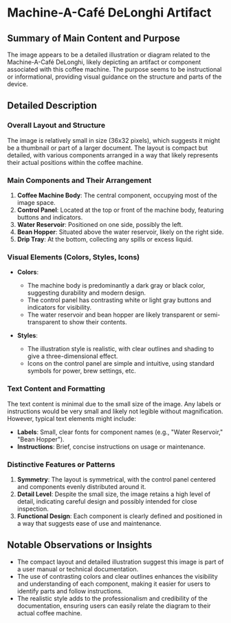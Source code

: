 # Machine-A-Café DeLonghi Artifact

## Summary of Main Content and Purpose
The image appears to be a detailed illustration or diagram related to the Machine-A-Café DeLonghi, likely depicting an artifact or component associated with this coffee machine. The purpose seems to be instructional or informational, providing visual guidance on the structure and parts of the device.

## Detailed Description

### Overall Layout and Structure
The image is relatively small in size (36x32 pixels), which suggests it might be a thumbnail or part of a larger document. The layout is compact but detailed, with various components arranged in a way that likely represents their actual positions within the coffee machine.

### Main Components and Their Arrangement
1. **Coffee Machine Body**: The central component, occupying most of the image space.
2. **Control Panel**: Located at the top or front of the machine body, featuring buttons and indicators.
3. **Water Reservoir**: Positioned on one side, possibly the left.
4. **Bean Hopper**: Situated above the water reservoir, likely on the right side.
5. **Drip Tray**: At the bottom, collecting any spills or excess liquid.

### Visual Elements (Colors, Styles, Icons)
- **Colors**:
  - The machine body is predominantly a dark gray or black color, suggesting durability and modern design.
  - The control panel has contrasting white or light gray buttons and indicators for visibility.
  - The water reservoir and bean hopper are likely transparent or semi-transparent to show their contents.

- **Styles**:
  - The illustration style is realistic, with clear outlines and shading to give a three-dimensional effect.
  - Icons on the control panel are simple and intuitive, using standard symbols for power, brew settings, etc.

### Text Content and Formatting
The text content is minimal due to the small size of the image. Any labels or instructions would be very small and likely not legible without magnification. However, typical text elements might include:
- **Labels**: Small, clear fonts for component names (e.g., "Water Reservoir," "Bean Hopper").
- **Instructions**: Brief, concise instructions on usage or maintenance.

### Distinctive Features or Patterns
1. **Symmetry**: The layout is symmetrical, with the control panel centered and components evenly distributed around it.
2. **Detail Level**: Despite the small size, the image retains a high level of detail, indicating careful design and possibly intended for close inspection.
3. **Functional Design**: Each component is clearly defined and positioned in a way that suggests ease of use and maintenance.

## Notable Observations or Insights
- The compact layout and detailed illustration suggest this image is part of a user manual or technical documentation.
- The use of contrasting colors and clear outlines enhances the visibility and understanding of each component, making it easier for users to identify parts and follow instructions.
- The realistic style adds to the professionalism and credibility of the documentation, ensuring users can easily relate the diagram to their actual coffee machine.
